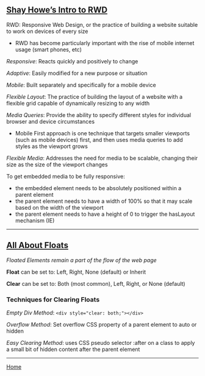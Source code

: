 ## [Shay Howe’s Intro to RWD](https://learn.shayhowe.com/advanced-html-css/responsive-web-design/)

RWD: Responsive Web Design, or the practice of building a website suitable to work on devices of every size

- RWD has become particularly important with the rise of mobile internet usage (smart phones, etc)

*Responsive*: Reacts quickly and positively to change

*Adaptive*: Easily modified for a new purpose or situation

*Mobile*: Built separately and specifically for a mobile device

*Flexible Layout*: The practice of building the layout of a website with a flexible grid capable of dynamically resizing to any width

*Media Queries*: Provide the ability to specify different styles for individual browser and device circumstances

- Mobile First approach is one technique that targets smaller viewports (such as mobile devices) first, and then uses media queries to add styles as the viewport grows

*Flexible Media*: Addresses the need for media to be scalable, changing their size as the size of the viewport changes

To get embedded media to be fully responsive: 

- the embedded element needs to be absolutely positioned within a parent element
- the parent element needs to have a width of 100% so that it may scale based on the width of the viewport
- the parent element needs to have a height of 0 to trigger the hasLayout mechanism (IE)



---
## [All About Floats](https://css-tricks.com/all-about-floats/)

*Floated Elements remain a part of the flow of the web page*

**Float** can be set to: Left, Right, None (default) or Inherit

**Clear** can be set to: Both (most common), Left, Right, or None (default)

### Techniques for Clearing Floats

*Empty Div Method*: `<div style="clear: both;"></div>`

*Overflow Method*: Set overflow CSS property of a parent element to auto or hidden

*Easy Clearing Method*: uses CSS pseudo selector :after on a class to apply a small bit of hidden content after the parent element

---
[Home](https://jchinzi.github.io/reading-notes/)